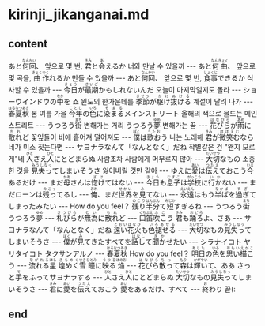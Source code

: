 <h1>kirinji_jikanganai.md</h1>
<h2>content</h2>
あと<ruby>何回<rt>なんかい</rt></ruby>、
앞으로 몇 번, 
<ruby>君<rt>きみ</rt></ruby>と<ruby>会<rt>あ</rt></ruby>えるか
너와 만날 수 있을까
---
あと<ruby>何曲<rt>なんきょく</rt></ruby>、
앞으로 몇 곡을, 
<ruby>曲<rt>きょく</rt></ruby><ruby>作<rt>つく</rt></ruby>れるか
만들 수 있을까
---
あと<ruby>何回<rt>なんかい</rt></ruby>、
앞으로 몇 번,
<ruby>食事<rt>しょくじ</rt></ruby>できるか
식사할 수 있을까
---
<ruby>今日<rt>きょう</rt></ruby>が<ruby>最期<rt>さいご</rt></ruby>かもしれないんだ
오늘이 마지막일지도 몰라
---
ショーウインドウの<ruby>中<rt>なか</rt></ruby>を
쇼 윈도의 한가운데를
<ruby>季節<rt>きせつ</rt></ruby>が<ruby>駆け抜ける<rt>かけぬける</rt></ruby>
계절이 달려 나가
---
<ruby>春夏<rt>はるなつ</rt></ruby><ruby>秋<rt>あき</rt></ruby>
봄 여름 가을
<ruby>今年<rt>ことし</rt></ruby>の<ruby>色<rt>いろ</rt></ruby>に<ruby>染まる<rt>そまる</rt></ruby>メインストリート
올해의 색으로 물드는 메인스트리트
---
うつろう<ruby>街<rt>まち</rt></ruby>
변해가는 거리 
うつろう<ruby>夢<rt>ゆめ</rt></ruby>
변해가는 꿈
---
<ruby>花びら<rt>はなびら</rt></ruby>が<ruby>雨<rt>あめ</rt></ruby>に<ruby>散れ<rt>ちれ</rt></ruby>ど
꽃잎들이 비에 흩어져 떨어져도
---
<ruby>僕<rt>ぼく</rt></ruby>は<ruby>歌お<rt>うたお</rt></ruby>う
나는 노래해
<ruby>君<rt>きみ</rt></ruby>が<ruby>微笑む<rt>ほほえむ</rt></ruby>なら
네가 미소 짓는다면
---
サヨナラなんて「なんとなく」だね
작별같은 건 "왠지 모르게"네
<ruby>人<rt>ひと</rt></ruby>さえ<ruby>人<rt>ひと</rt></ruby>にとどまらぬ
사람조차 사람에게 머무르지 않아
---
<ruby>大切<rt>たいせつ</rt></ruby>なもの
소중한 것을 
<ruby>見失っ<rt>みうしなっ</rt></ruby>てしまいそうさ
잃어버릴 것만 같아
---
ゆえに<ruby>愛<rt>あい</rt></ruby>は<ruby>伝え<rt>つたえ</rt></ruby>ておこう
<ruby>今<rt>いま</rt></ruby>あるだけ
---
まだ<ruby>母<rt>かあ</rt></ruby>さんは<ruby>惚け<rt>ぼけ</rt></ruby>てはない
---
<ruby>今日<rt>きょう</rt></ruby>も<ruby>息子<rt>むすこ</rt></ruby>は<ruby>学校<rt>がっこう</rt></ruby>に<ruby>行か<rt>いか</rt></ruby>ない
---
まだローンは<ruby>残っ<rt>のこっ</rt></ruby>てるし
---
<ruby>俺<rt>おれ</rt></ruby>、まだ<ruby>世界<rt>せかい</rt></ruby>を<ruby>見<rt>み</rt></ruby>てない
---
<ruby>永遠<rt>えいえん</rt></ruby>はもう<ruby>半ば<rt>なかば</rt></ruby>を<ruby>過ぎ<rt>すぎ</rt></ruby>てしまったみたい
---
How do you feel？
<ruby>残り<rt>のこり</rt></ruby><ruby>半分<rt>はんぶん</rt></ruby>て<ruby>短<rt>みじか</rt></ruby>すぎるね
---
うつろう<ruby>街<rt>まち</rt></ruby>
うつろう<ruby>夢<rt>ゆめ</rt></ruby>
---
<ruby>札びら<rt>さつびら</rt></ruby>が<ruby>無為<rt>むい</rt></ruby>に<ruby>散れ<rt>ちれ</rt></ruby>ど
---
<ruby>口笛<rt>くちぶえ</rt></ruby><ruby>吹こ<rt>ふこ</rt></ruby>う
<ruby>君<rt>きみ</rt></ruby>も<ruby>踊ろ<rt>おどろ</rt></ruby>よ、さあ
---
サヨナラなんて「なんとなく」だね
<ruby>遠い<rt>とおい</rt></ruby><ruby>花火<rt>はなび</rt></ruby>も<ruby>色褪せる<rt>いろあせる</rt></ruby>
---
<ruby>大切<rt>たいせつ</rt></ruby>なもの<ruby>見失っ<rt>みうしなっ</rt></ruby>てしまいそうさ
---
<ruby>僕<rt>ぼく</rt></ruby>が<ruby>見<rt>み</rt></ruby>てきたすべてを<ruby>話し<rt>はなし</rt></ruby>て<ruby>聞か<rt>きか</rt></ruby>せたい
---
シラナイコト 
ヤリタイコト 
タクサンアルノ
---
<ruby>春夏<rt>はるなつ</rt></ruby><ruby>秋<rt>あき</rt></ruby>
How do you feel？
<ruby>明日<rt>あした</rt></ruby>の<ruby>色<rt>いろ</rt></ruby>を<ruby>思い描こ<rt>おもいえがこ</rt></ruby>う
---
<ruby>流れる<rt>ながれる</rt></ruby><ruby>星<rt>ほし</rt></ruby> <ruby>煌めく<rt>きらめく</rt></ruby><ruby>雪<rt>ゆき</rt></ruby>
<ruby>瞳<rt>ひとみ</rt></ruby>に<ruby>映る<rt>うつる</rt></ruby><ruby>焔<rt>ほのお</rt></ruby>
---
<ruby>花びら<rt>はなびら</rt></ruby><ruby>散っ<rt>ちっ</rt></ruby>て<ruby>森<rt>もり</rt></ruby>は<ruby>輝い<rt>かがやい</rt></ruby>て、ああ
さっと<ruby>手<rt>て</rt></ruby>をふってサヨナラする
---
<ruby>人<rt>ひと</rt></ruby>さえ<ruby>人<rt>ひと</rt></ruby>にとどまらぬ
<ruby>大切<rt>たいせつ</rt></ruby>なもの<ruby>見失っ<rt>みうしなっ</rt></ruby>てしまいそうさ
---
<ruby>君<rt>きみ</rt></ruby>に<ruby>愛<rt>あい</rt></ruby>を<ruby>伝え<rt>つたえ</rt></ruby>ておこう
<ruby>愛<rt>あい</rt></ruby>をあるだけ、すべて
---
<ruby>終<rt>お</rt></ruby>わり
끝(:
<h2>end</h2>
